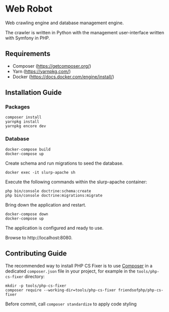 # Web Robot

Web crawling engine and database management engine.

The crawler is written in Python with the management user-interface
written with Symfony in PHP.

## Requirements
* Composer (https://getcomposer.org/)
* Yarn (https://yarnpkg.com/)
* Docker (https://docs.docker.com/engine/install/)

## Installation Guide

### Packages
```
composer install
yarnpkg install
yarnpkg encore dev
```

### Database

```
docker-compose build
docker-compose up
```

Create schema and run migrations to seed the database.

```
docker exec -it slurp-apache sh
```

Execute the following commands within the slurp-apache container:

```
php bin/console doctrine:schema:create
php bin/console doctrine:migrations:migrate
```

Bring down the application and restart.

```
docker-compose down
docker-compose up
````

The application is configured and ready to use.

Browse to http://localhost:8080.

## Contributing Guide

The recommended way to install PHP CS Fixer is to use [Composer](https://getcomposer.org/download/)
in a dedicated `composer.json` file in your project, for example in the
`tools/php-cs-fixer` directory:

```console
mkdir -p tools/php-cs-fixer
composer require --working-dir=tools/php-cs-fixer friendsofphp/php-cs-fixer
```

Before commit, call `composer standardize` to apply code styling


